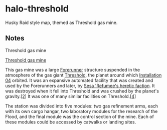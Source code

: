 # halo-threshold
Husky Raid style map, themed as Threshold gas mine.

## Notes
Threshold gas mine

[Threshold gas mine](https://www.halopedia.org/Threshold_gas_mine)

This gas mine was a large [Forerunner](https://www.halopedia.org/Forerunner) structure suspended in the atmosphere of the gas giant [Threshold](https://www.halopedia.org/Threshold), the planet around which [Installation 04](https://www.halopedia.org/Installation_04) orbited. It was an expansive automated facility that was created and used by the Forerunners and later, by [Sesa 'Refumee's heretic faction](https://www.halopedia.org/Sesa_%27Refumee%27s_heretic_faction). It was destroyed when it fell into Threshold and was crushed by the planet's gravity.[[2]](https://www.halopedia.org/Threshold_gas_mine#cite_note-oracle-2) It was one of many similar facilities on Threshold.[[4]](https://www.halopedia.org/Threshold_gas_mine#cite_note-art-4)

The station was divided into five modules: two gas refinement arms, each with its own cargo hangar, two laboratory modules for the research of the Flood, and the final module was the control section of the mine. Each of these modules could be accessed by catwalks or landing sites.
